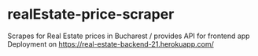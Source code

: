 # realEstate-price-scraper
Scrapes for Real Estate prices in Bucharest / provides API for frontend app 
<br>
Deployment on https://real-estate-backend-21.herokuapp.com/
